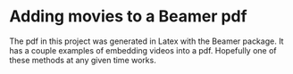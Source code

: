 # Adding movies to a Beamer pdf

The pdf in this project was generated in Latex with the Beamer
package. It has a couple examples of embedding videos into a
pdf. Hopefully one of these methods at any given time works.
